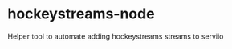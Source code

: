 hockeystreams-node
==================

Helper tool to automate adding hockeystreams streams to serviio 
